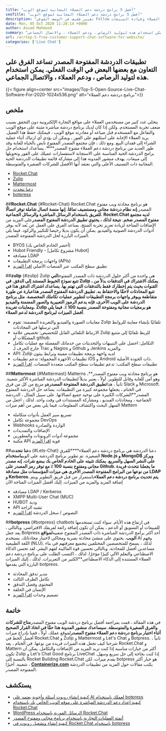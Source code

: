 ```yaml
---
title: "أفضل 5 برامج دردشة دعم العملاء المجانية لموقع الويب" 
seoTitle: "أفضل 5 برامج دردشة دعم العملاء المجانية لموقع الويب" 
description: "تغيير طفيف في الوصف الفوقي Follow هذا منشور المدونة للتعرف على أفضل 5 برامج دردشة دعم العملاء المجانية. تسهل هذه الأدوات ممثل خدمة العملاء وقيادة المبيعات." 
date: Mon, 05 Oct 2020 11:28:14 +0000
author: Assad Mahmood
summary: "تساعد تطبيقات الدردشة المفتوحة المصدر الفرق على التعاون مع بعضها البعض في الوقت الفعلي. يمكن استخدام هذه لتوليد الرصاص ، ودعم العملاء ، والاتصال الجماعي." 
url: /ar/top-5-free-customer-support-chat-software-for-website/
categories: ['Live Chat']
---
```


## تطبيقات الدردشة المفتوحة المصدر تساعد الفرق على التعاون مع بعضها البعض في الوقت الفعلي. يمكن استخدام هذه لتوليد الرصاص ، ودعم العملاء ، والاتصال الجماعي.

{{< figure align=center src="images/Top-5-Open-Source-Live-Chat-Software-For-2020-1024x536.png" alt="برنامج دردشة دعم العملاء">}}


## ملخص
يتخلى عدد كبير من مستخدمي العملاء على مواقع التجارة الإلكترونية دون التحقق بسبب ضعف تجربة المستخدم. ولكن إذا كان لديك برنامج دردشة مباشرة مثبتة على موقع الويب والتفاعل مع المستخدم قبل ضياعه أو مغادرته موقع الويب ، فيمكنك حفظ هذا العميل. يريد العملاء الإجابة على أسئلتهم على الفور ، ويمكن أن يؤدي أي ارتباك أثناء عملية الشراء إلى فقدان البيع. ومع ذلك ، فإن مجتمع المصدر المفتوح نابض بالحياة للغاية وقد طور العديد من برنامج دردشة دعم العملاء مفتوح المصدر****.
يساعدك استخدام حل برامج الدردشة الحية المناسبة على الاستجابة لاستفسارات عميلك على الفور وتحويلها إلى مبيعات. يهدف منشور المدونة هذا إلى مشاركة قائمة تطبيقات الدردشة الحية المجانية ذات التصنيف الأعلى والتي نعتقد أنها الأفضل للشركات الصغيرة والمتوسطة.
  * [Rocket.Chat][1]
  * [Zulip][2]
  * [Mattermost][3]
  * [دعنا نتحدث][4]
  * [botpress][5]

##**Rocket.Chat** {#Rocket-Chat}
Rocket.Chat هو برنامج محادثة ويب مفتوح المصدر.**إنه نظام دردشة مجاني ومستضيف تمامًا. إنها منصة اتصال شاملة توفر اتصالًا للفريق باستخدام الرسائل المباشرة والرسائل الجماعية.
Rocket.Chat لديه مجتمع مفتوح المصدر ضخم. نتيجة لذلك ، يحتوي تطبيق الدردشة المفتوح المصدر**على المزيد من الإضافات المتاحة لزيادة تعزيز تجربة المنتج. يساعد الفرق على العمل عن بُعد لأنه يوفر أدوات الدردشة الصوتية والفيديو. يمكن أن يكون بديلا رخيصا للتكبير والركود. فيما يلي الميزات البارزة لحل الدردشة المفتوحة المصدر.
  * BYOS (أحضر الخادم الخاص بك)
  * Hubot Friendly - [مشروع تكامل Hubot]
  * مصادقة LDAP
  * واجهات برمجة التطبيقات (APIs)
  * تطبيق سطح المكتب عبر المنصات الأصلي
    [اقرأ المزيد][6]

##**zulip** {#zulip}
Zulip هي واحدة من أكثر حلول الدردشة ذات المصدر المفتوح****التي تتبع نموذج الخيوط المستند إلى الدفق. في Zulip ، يمكنك الاشتراك في التدفقات بدلاً من القنوات بحيث يتم إخطارك فقط بالتدفقات التي تهتم بها. يساعدك اشتراك الدفق هذا في تتبع المحادثات لاحقًا والاحتفاظ به.
تطبيق الدردشة المفتوح المصدر هذا**عبارة عن طورة متقاطعة ويوفر واجهات برمجة التطبيقات لتطوير عمليات تكاملك المخصصة. مثل برنامج الدردشة على الويب الأخرى**، فإنه يدعم الرموز التعبيرية والصور المضمنة والفيديو ومعاينات تغريدة. Zulip هو برمجيات مجانية ومفتوحة المصدر بنسبة 100 ٪. فيما يلي أفضل الميزات لبرنامج الدردشة لدعم العملاء****.
  * معاينات الصورة والفيديو والتغريدة المضمنة: تقوم Zulip تلقائيًا بإنشاء معاينة للروابط التي ترسلها في المحادثات
  * الارتباط التلقائي القابل للتخصيص: تخصيص علامة Zulip للربط تلقائيًا إلى متتبع المشكلات أو github.
  * التكامل: احصل على التنبيهات والتحديثات من خدماتك المفضلة مع عمليات تكامل خارج الجرف لـ Trac و Nagios و Github و Jenkins والمزيد.
  * API: Zulip لديه واجهة برمجة تطبيقات مميتة وترابط بيثون
  * تطبيقات الأجهزة المحمولة: تدعم تطبيقات iOS و Android ذات الجودة الأصلية.
  * تطبيقات سطح المكتب: تدعم تطبيقات سطح المكتب متعددة المنصات.
    [اقرأ المزيد][7]

##**Mattermost** {#Mattermast}
Matterns هو برنامج محادثة ويب مفتوح المصدر**، وهو آمن للغاية وقابل للتطوير. أولاً ، يعتبر بديلاً لتطبيقات الدردشة المباشرة الأكثر شعبية. ثانياً ، هذا**تطبيق الدردشة المفتوحة المصدر**هو مزيج من كل من فرق Slack و Microsoft. في الختام ، يجعلها مجموعة كبيرة من التطبيقات.
يساعد حل الدردشة المفتوح المصدر**الشركات الكبيرة على توحيد جميع اتصالاتها. على سبيل المثال ، الدردشة الجماعية ، ومحادثات الفيديو ، ومشاركة المستندات في وقت واحد. لذلك ، اجعل من السهل البحث واكتشاف المعلومات.
فيما يلي بعض من أهم ميزات Mattern
  * تسريع سير العمل بأدوات متكاملة
  * مجموعة تكامل DevOps
  * Webhooks الواردة والصادرة
  * الإضافات والتمديدات
  * مجموعة أدوات الروبوتات والمطورين
  * مكتبة API قوية
    [اقرأ المزيد][8]

##**دعنا نتحدث** {#Lets-Chat}
دعنا الدردشة هي برنامج دردشة دعم العملاء****للفرق الصغيرة. تم تطوير برنامج الدردشة على الويب**باستخدام Node.js و MongoDB ويركز على النشر السهل والسريع. يمكنك تثبيته على الخادم الخاص بك ببضع نقرات. إنه مصدر مجاني ومفتوح بنسبة 100 ٪ مع توفر رمز المصدر على Github.
ما يجعلنا نتحدث فريدة من نوعها من البرامج المفتوحة المصدر الأخرى هي ميزات المؤسسات مثل مصادقة LDAP و Kerberos. يتم تحديث برنامج دردشة دعم العملاء**باستمرار من قبل فريق التطوير ويتم إضافة المزيد والمزيد من الميزات. إليك أفضل الميزات المتاحة الآن
  * مصادقة LDAP / Kerberos
  * XMPP Multi-User Chat (MUC)
  * HUBOT ودية
  * API تشبه الراحة
  * النصوص / سجل الدردشة
    [اقرأ المزيد][9]

##**botpress** {#botpress}
chatbots في ارتفاع هذه الأيام. سواء كنت تستخدمها للمبيعات أو التسويق أو الدعم ، يمكن أن تكون إضافة رائعة لفريقك الافتراضي.
وبالتالي ، يعد جعل Botpress أحد أكثر برامج الدردشة المباشرة ذات المصدر المفتوح شعبية**لمواقع الويب**. يحتوي على منشئ محادثة بصرية ومحاكي لاختبار محادثاتك. يستخدم AI وفهم اللغة الطبيعية (NLU). لذلك ، يسمح للمتخصصين المختلفين بتجميع معرفتهم في بناء مساعدين أفضل للمحادثة. وبالتالي تحسين قوة الماكينة لفهم البشر.
لقد تحسن الذكاء الاصطناعي والتعلم الآلي كثيرًا مؤخرًا. لذلك ، اكتسب الطلب على برنامج دردشة دعم العملاء المستندة إلى الذكاء الاصطناعي**الكثير من التعزيزات. لذلك ، إليك الميزات البارزة التي يقدمها botpress.
  * مدير تدفق المحادثة
  * تكامل الطرف الثالث
  * المحتوى وفصل التدفق
  * الإنسان في الحلقة
  * تصميم وحدات
    [اقرأ المزيد][10]

## خاتمة
في هذه المقالة ، قمت بمراجعة أفضل برنامج دردشة الويب مفتوح المصدر****متاح للشركات والفرق الصغيرة والمتوسطة. سيساعدك منشور المدونة هذا حقًا في اتخاذ القرار الصحيح أثناء اختيار برنامج دردشة دعم العملاء مفتوح المصدر****لموقع عملك. أولاً ، قمنا بإدراج ميزات أفضل الخط في Rocket.Chat و Zulip و Mattermost و Let's Chat و Botpress. ثانياً ، شرحنا كيف تجعل هذه الميزات فريدة من نوعها. في الختام ، يعد Rocket.Chat و Mattern أكثر من خيارات مناسبة إذا كنت تريد المزيد من الإضافات والتكامل. يمكن أن تكون Zulip و Let's Chat Good برنامج LiveChat إذا كنت بحاجة إلى حل سريع وسهل. بالنسبة إلى Rocket Building Rocket.Chat يقدم ميزات. لكن botpress هو خيار أكثر شعبية.
أخيرًا ، [**Containerize.com**][11] يكتب مقالات حول المزيد من تطبيقات الدردشة المفتوحة المصدر.

## يستكشف
  * [كيفية إنشاء روبوت أسئلة وأجوبة يعتمد على AI لعملك باستخدام botpress][13]
  * [كيفية إعداد دعم الدردشة المباشرة على موقع الويب الخاص بك باستخدام Rocket.Chat][14]
  * [WordPress الرسائل الفورية باستخدام Rocket.Chat][15]
  * [أتمتة العمليات التجارية باستخدام برنامج مجاني ومفتوح المصدر][16]
  * [كيفية إنشاء وتشغيل روبوت في Rocket.Chat باستخدام botpress][17]

  
[1]: #rocket-chat
[2]: #zulip
[3]: #mattermost
[4]: #lets-chat
[5]: #botpress
[6]: https://products.containerize.com/live-chat/rocketchat
[7]: https://products.containerize.com/live-chat/zulip
[8]: https://products.containerize.com/live-chat/mattermost
[9]: https://products.containerize.com/live-chat/lets-chat
[10]: https://products.containerize.com/live-chat/botpress
[11]: https://www.containerize.com/
[12]: https://products.containerize.com/live-chat/
[13]: https://blog.containerize.com/live-chat/how-to-create-an-ai-based-faq-bot-for-your-business-using-botpress/
[14]: https://blog.containerize.com/live-chat/how-to-setup-live-chat-software-on-website-rocket-chat/
[15]: https://blog.containerize.com/blogging/instantly-communicate-with-customers-using-wordpress-and-rocket-chat/
[16]: https://blog.containerize.com/blogging/automate-business-operations-using-open-source-software/
[17]: https://blog.containerize.com/live-chat/how-to-create-and-run-a-bot-in-rocket-chat-using-botpress/
